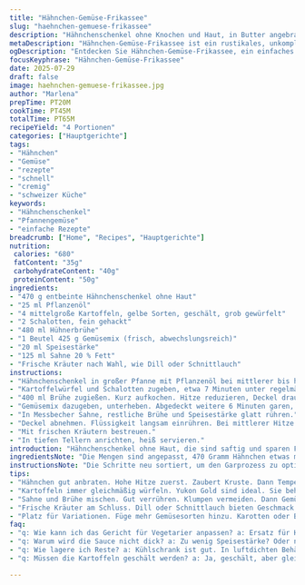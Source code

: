 ```yaml
---
title: "Hähnchen-Gemüse-Frikassee"
slug: "haehnchen-gemuese-frikassee"
description: "Hähnchenschenkel ohne Knochen und Haut, in Butter angebraten. Kartoffelstücke und gehackter Knoblauch dazu. Gemüse: frischer Pfannengemüsemix ersetzt. Hühnerbrühe und Sahne sorgen für cremige Sauce. Speisestärke zum Andicken. Abschließend frische Kräuter. Der Mix wird in einer Pfanne gekocht. Garzeiten leicht variiert. Statt Butter Pflanzenöl, statt Knoblauch Schalotten. Rustikales Gericht, unkompliziert, sättigend. Glutenfrei, eifrei, nussfrei."
metaDescription: "Hähnchen-Gemüse-Frikassee ist ein rustikales, unkompliziertes Gericht mit Hähnchenschenkeln, frischem Gemüse und cremiger Sauce"
ogDescription: "Entdecken Sie Hähnchen-Gemüse-Frikassee, ein einfaches Gericht voller Geschmack und frischer Inhaltsstoffe, ideal für die ganze Familie"
focusKeyphrase: "Hähnchen-Gemüse-Frikassee"
date: 2025-07-29
draft: false
image: haehnchen-gemuese-frikassee.jpg
author: "Marlena"
prepTime: PT20M
cookTime: PT45M
totalTime: PT65M
recipeYield: "4 Portionen"
categories: ["Hauptgerichte"]
tags:
- "Hähnchen"
- "Gemüse"
- "rezepte"
- "schnell"
- "cremig"
- "schweizer Küche"
keywords:
- "Hähnchenschenkel"
- "Pfannengemüse"
- "einfache Rezepte"
breadcrumb: ["Home", "Recipes", "Hauptgerichte"]
nutrition: 
 calories: "680"
 fatContent: "35g"
 carbohydrateContent: "40g"
 proteinContent: "50g"
ingredients:
- "470 g entbeinte Hähnchenschenkel ohne Haut"
- "25 ml Pflanzenöl"
- "4 mittelgroße Kartoffeln, gelbe Sorten, geschält, grob gewürfelt"
- "2 Schalotten, fein gehackt"
- "480 ml Hühnerbrühe"
- "1 Beutel 425 g Gemüsemix (frisch, abwechslungsreich)"
- "20 ml Speisestärke"
- "125 ml Sahne 20 % Fett"
- "Frische Kräuter nach Wahl, wie Dill oder Schnittlauch"
instructions:
- "Hähnchenschenkel in großer Pfanne mit Pflanzenöl bei mittlerer bis hoher Hitze von beiden Seiten anbraten, ca. 12 Minuten, bis sie Farbe haben."
- "Kartoffelwürfel und Schalotten zugeben, etwa 7 Minuten unter regelmäßigem Rühren mitbraten. Mit Salz und Pfeffer würzen."
- "400 ml Brühe zugießen. Kurz aufkochen. Hitze reduzieren, Deckel drauf. 17 Minuten köcheln lassen, bis Kartoffeln weich sind."
- "Gemüsemix dazugeben, unterheben. Abgedeckt weitere 6 Minuten garen, bis Gemüse weich, aber nicht matschig."
- "In Messbecher Sahne, restliche Brühe und Speisestärke glatt rühren."
- "Deckel abnehmen. Flüssigkeit langsam einrühren. Bei mittlerer Hitze weiterrühren, bis Sauce vorsichtig andickt, etwa 4 Minuten."
- "Mit frischen Kräutern bestreuen."
- "In tiefen Tellern anrichten, heiß servieren."
introduction: "Hähnchenschenkel ohne Haut, die sind saftig und sparen Fett. Langsam anbraten, Farbe kriegen. Kartoffeln haben Portion und damit auch Konsistenz. Schalotten statt Knoblauch, milder, süßer – anders, aber gut. Brühe bringt Flüssigkeit, nicht zu viel. Gemüse frisch, bunt, passiert nicht viel, bleibt bissfest. Das Dickungsmittel? Speisestärke, gelöst in Sahne mit Brühe. So geht Cremigkeit, ohne klumpen zu machen. Kräuter nach Laune, Dill oder Schnittlauch, bringen Frische rein. Alles zusammen, gekocht in einer Pfanne. Wenig Aufwand, dafür viele Schritte. Pausen dazwischen. Überwacht, gerührt. Kochzeit verlängert, damit die Kartoffeln weich werden, aber nicht zerfallen. Die Sauce soll greifen, nicht flüssig bleiben. Vegetarisch? Nein, hier das Hähnchen, Fleisch kommt noch ins Spiel. Variante mit Gemüse, so bleibt's leicht und bekömmlich. Stärke und Sahne, Balance halten. Einfach, solide."
ingredientsNote: "Die Mengen sind angepasst, 470 Gramm Hähnchen etwas mehr als ein Pfund, genug für vier Personen. Pflanzenöl ersetzt Butter, verträgt höhere Hitze, neutraler im Geschmack. Kartoffeln aus der Yukon-Gold-Familie, feste Sorten, die kochen gut durch. Schalotten statt Knoblauch, milder, verändern den Geschmack in Richtung süßlich. Brühe mit einem kleinen bisschen mehr Flüssigkeit, 480 ml insgesamt, gibt mehr Raum beim Köcheln. Das Gemüsesortiment im Mix frei wählbar, wichtig sind Farben und unterschiedliche Texturen, damit es spannend bleibt. Speisestärke hat hier die doppelte Menge für bessere Bindung der Sauce. Statt fettreduzierter Sahne kommt eine mittlere Variante mit 20 Prozent. Frische Kräuter – Dill oder Schnittlauch passen besser als Petersilie oder Estragon zu diesem Gericht und bringen mehr Geschmack, ohne zu dominant zu sein. Zutaten bewusst gewählt, um Geschmack und Konsistenz zu optimieren."
instructionsNote: "Die Schritte neu sortiert, um den Garprozess zu optimieren. Erst das Fleisch scharf anbraten, damit eine Kruste entsteht, die Saftigkeit bewahrt, circa 12 Minuten. Danach die Kartoffeln mit Schalotten anbraten, damit die Aromen sich verbinden, fünf bis sieben Minuten, häufig umrühren nicht vergessen. Dann die Brühe einfüllen, alles aufkochen, danach Hitze reduzieren und zugedeckt 17 Minuten köcheln lassen, bis Kartoffeln weich sind. Danach kommt der Gemüsebeutel dazu, gemischt und wieder abgedeckt. Sechs Minuten sollen das Gemüse bissfest halten, nicht zerkochen. Währenddessen Speisestärke in Sahne und restlicher Brühe anrühren, gut verrühren, damit keine Klümpchen entstehen. Deckel abnehmen, Mischung einrühren, Hitze etwas erhöhen und etwa vier Minuten unter Rühren weiter garen, bis die Sauce andickt. Frische Kräuter zum Schluss, pur darauf. Darauf achten, dass das Gericht nicht zu trocken wird. Timing bei jedem Schritt beachten, damit nichts verkocht oder matschig wird."
tips:
- "Hähnchen gut anbraten. Hohe Hitze zuerst. Zaubert Kruste. Dann Temperatur reduzieren. Garzeit einzuhalten für besten Geschmack."
- "Kartoffeln immer gleichmäßig würfeln. Yukon Gold sind ideal. Sie behalten Form. Gemüse nach Wahl hilft. Bunte Farben sind wichtig."
- "Sahne und Brühe mischen. Gut verrühren. Klumpen vermeiden. Dann Gemüse dazugeben. Achten auf Garzeit. Bissfest ist der Schlüssel. "
- "Frische Kräuter am Schluss. Dill oder Schnittlauch bieten Geschmack. Petersilie ist nicht die beste Wahl. Sorgt für Frische."
- "Platz für Variationen. Füge mehr Gemüsesorten hinzu. Karotten oder Brokkoli funktionieren gut. Überlege, was du zuhause hast."
faq:
- "q: Wie kann ich das Gericht für Vegetarier anpassen? a: Ersatz für Hähnchen, zum Beispiel Tofu oder Champignons. Brühe durch Gemüsebrühe ersetzen."
- "q: Warum wird die Sauce nicht dick? a: Zu wenig Speisestärke? Oder nicht lange genug gerührt? Einfach mehr hinzufügen, Hitze erhöhen."
- "q: Wie lagere ich Reste? a: Kühlschrank ist gut. In luftdichten Behältern. Haltbarkeit etwa zwei bis drei Tage. Auch einfrieren möglich."
- "q: Müssen die Kartoffeln geschält werden? a: Ja, geschält, aber gleichmäßige Stücke wichtig. Schale kann auch bleiben, wenn gewünscht. Geschmack variiert."

---
```

